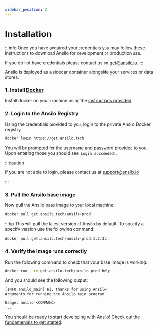 ```yaml
---
sidebar_position: 2
---
```


# Installation

:::info
Once you have acquired your credentials you may follow these instructions to download Ansilo
for development or production use.

If you do not have credentials please contact us on [get@ansilo.io](mailto:get@ansilo.io).
:::

Ansilo is deployed as a sidecar container alongside your services or data stores.

### 1. Install [Docker](https://docs.docker.com/get-docker/)

Install docker on your machine using the [instructions provided](https://docs.docker.com/get-docker/).

### 2. Login to the Ansilo Registry

Using the credentials provided to you, login to the private Ansilo Docker registry.

```bash
docker login https://get.ansilo.tech
```

You will be prompted for the username and password provided to you.
Upon entering those you should see: `Login succeeded!`.

:::caution

If you are not able to login, please contact us at [support@ansilo.io](mailto:support@ansilo.io)

:::

### 3. Pull the Ansilo base image

Now pull the Ansilo base image to your local machine:

```bash
docker pull get.ansilo.tech/ansilo-prod
```

:::tip
This will pull the latest version of Ansilo by default.
To specify a specify version use the following command: 

`docker pull get.ansilo.tech/ansilo-prod:1.2.3`
:::

### 4. Verify the image runs correctly

Run the following command to check that your base image is working.

```bash
docker run --rm get.ansilo.tech/ansilo-prod help
```

And you should see the following output:

```txt
[INFO ansilo_main] Hi, thanks for using Ansilo!
Arguments for running the Ansilo main program

Usage: ansilo <COMMAND>
...
```

You should be ready to start developing with Ansilo! [Check out the fundamentals to get started](/docs/fundamentals/architecture/).
